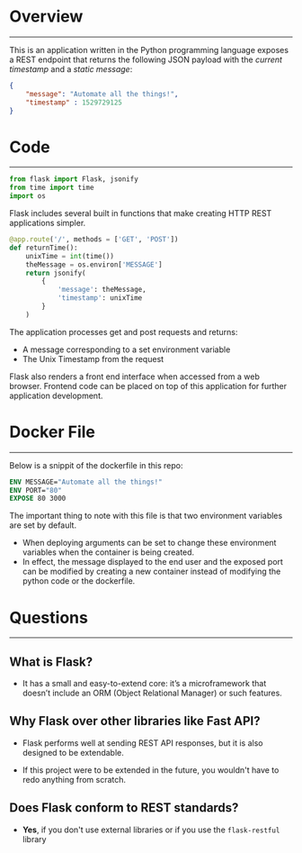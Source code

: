 # Overview
- - - 
This is an application written in the Python programming language exposes a REST endpoint that returns the following JSON payload with the *current timestamp* and a *static message*:

```json
{
	"message": "Automate all the things!",
	"timestamp" : 1529729125
}
```

# Code
- - - 

```python
from flask import Flask, jsonify
from time import time
import os
```

Flask includes several built in functions that make creating HTTP REST applications simpler.

```python
@app.route('/', methods = ['GET', 'POST'])
def returnTime():
    unixTime = int(time())
    theMessage = os.environ['MESSAGE']
    return jsonify(
        {
            'message': theMessage,
            'timestamp': unixTime
        }
    )
```

The application processes get and post requests and returns:
- A message corresponding to a set environment variable
- The Unix Timestamp from the request

Flask also renders a front end interface when accessed from a web browser. Frontend code can be placed on top of this application for further application development.

# Docker File
- - - 

Below is a snippit of the dockerfile in this repo:

```Dockerfile
ENV MESSAGE="Automate all the things!"
ENV PORT="80"
EXPOSE 80 3000
```

The important thing to note with this file is that two environment variables are set by default. 
- When deploying arguments can be set to change these environment variables when the container is being created. 
- In effect, the message displayed to the end user and the exposed port can be modified by creating a new container instead of modifying the python code or the dockerfile.
# Questions
- - - 
## What is Flask?
- It has a small and easy-to-extend core: it’s a microframework that doesn’t include an ORM (Object Relational Manager) or such features.

## Why Flask over other libraries like Fast API?
- Flask performs well at sending REST API responses, but it is also designed to be extendable. 

- If this project were to be extended in the future, you wouldn't have to redo anything from scratch. 

## Does Flask conform to REST standards?
- **Yes**, if you don't use external libraries or if you use the `flask-restful` library